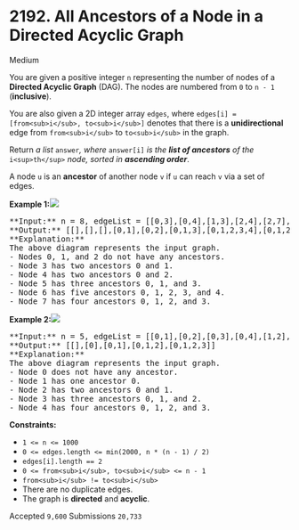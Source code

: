 # 2192. All Ancestors of a Node in a Directed Acyclic Graph

Medium

You are given a positive integer `n` representing the number of nodes of a **Directed Acyclic Graph** (DAG). The nodes are numbered from `0` to `n - 1` (**inclusive**).

You are also given a 2D integer array `edges`, where `edges[i] = [from<sub>i</sub>, to<sub>i</sub>]` denotes that there is a **unidirectional** edge from `from<sub>i</sub>` to `to<sub>i</sub>` in the graph.

Return _a list_ `answer`_, where_ `answer[i]` _is the **list of ancestors** of the_ `i<sup>th</sup>` _node, sorted in **ascending order**_.

A node `u` is an **ancestor** of another node `v` if `u` can reach `v` via a set of edges.

**Example 1:**![](https://assets.leetcode.com/uploads/2019/12/12/e1.png)

<pre>
**Input:** n = 8, edgeList = [[0,3],[0,4],[1,3],[2,4],[2,7],[3,5],[3,6],[3,7],[4,6]]
**Output:** [[],[],[],[0,1],[0,2],[0,1,3],[0,1,2,3,4],[0,1,2,3]]
**Explanation:**
The above diagram represents the input graph.
- Nodes 0, 1, and 2 do not have any ancestors.
- Node 3 has two ancestors 0 and 1.
- Node 4 has two ancestors 0 and 2.
- Node 5 has three ancestors 0, 1, and 3.
- Node 6 has five ancestors 0, 1, 2, 3, and 4.
- Node 7 has four ancestors 0, 1, 2, and 3.
</pre>

**Example 2:**![](https://assets.leetcode.com/uploads/2019/12/12/e2.png)

<pre>
**Input:** n = 5, edgeList = [[0,1],[0,2],[0,3],[0,4],[1,2],[1,3],[1,4],[2,3],[2,4],[3,4]]
**Output:** [[],[0],[0,1],[0,1,2],[0,1,2,3]]
**Explanation:**
The above diagram represents the input graph.
- Node 0 does not have any ancestor.
- Node 1 has one ancestor 0.
- Node 2 has two ancestors 0 and 1.
- Node 3 has three ancestors 0, 1, and 2.
- Node 4 has four ancestors 0, 1, 2, and 3.
</pre>

**Constraints:**

* `1 <= n <= 1000`
* `0 <= edges.length <= min(2000, n * (n - 1) / 2)`
* `edges[i].length == 2`
* `0 <= from<sub>i</sub>, to<sub>i</sub> <= n - 1`
* `from<sub>i</sub> != to<sub>i</sub>`
* There are no duplicate edges.
* The graph is **directed** and **acyclic**.

Accepted `9,600` Submissions `20,733`
